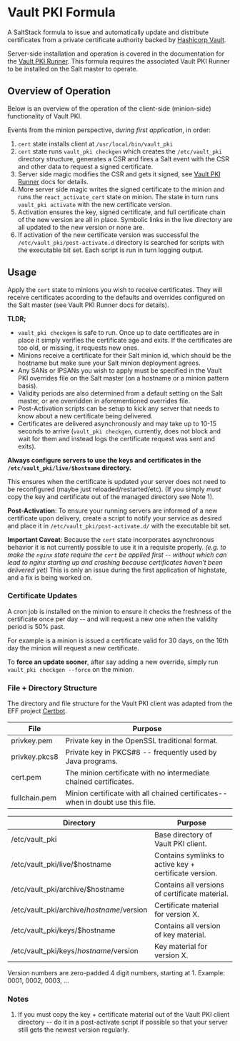 # Vault PKI Formula

A SaltStack formula to issue and automatically update and distribute
certificates from a private certificate authority backed by
[Hashicorp Vault](https://www.vaultproject.io/).

Server-side installation and operation is covered in the documentation
for the [Vault PKI Runner](https://github.com/ripple/salt-runner-vault-pki).
This formula requires the associated Vault PKI Runner to be installed on
the Salt master to operate.


## Overview of Operation

Below is an overview of the operation of the client-side (minion-side)
functionality of Vault PKI.

Events from the minion perspective, *during first application*, in order:
1. ```cert``` state installs client at ```/usr/local/bin/vault_pki```
2. ```cert``` state runs ```vault_pki checkgen```  which creates the
   ```/etc/vault_pki``` directory structure, generates a CSR and fires a
   Salt event with the CSR and other data to request a signed certificate.
3. Server side magic modifies the CSR and gets it signed, see
   [Vault PKI Runner](https://github.com/ripple/salt-runner-vault-pki/blob/master/README.md)
   docs for details.
4. More server side magic writes the signed certificate to the minion and
   runs the ```react_activate_cert``` state on minion.  The state in turn 
   runs ```vault_pki activate``` with the new certificate version.
5. Activation ensures the key, signed certificate, and full certificate chain
   of the new version are all in place.  Symbolic links in the live directory
   are all updated to the new version or none are.
6. If activation of the new certificate version was successful the
   ```/etc/vault_pki/post-activate.d``` directory is searched for scripts
   with the executable bit set.  Each script is run in turn logging output.


## Usage

Apply the ```cert``` state to minions you wish to receive certificates.
They will receive certificates according to the defaults and overrides
configured on the Salt master (see Vault PKI Runner docs for details).

**TLDR;**
- ```vault_pki checkgen``` is safe to run.  Once up to date certificates
  are in place it simply verifies the certificate age and exits. If the
  certificates are too old, or missing, it requests new ones.
- Minions receive a certificate for their Salt minion id, which should be
  the hostname but make sure your Salt minion deployment agrees. 
- Any SANs or IPSANs you wish to apply must be specified in the Vault
  PKI overrides file on the Salt master (on a hostname or a minion
  pattern basis).
- Validity periods are also determined from a default setting on the Salt
  master, or are overridden in aforementioned overrides file.
- Post-Activation scripts can be setup to kick any server that needs to
  know about a new certificate being delivered.
- Certificates are delivered asynchronously and may take up to 10-15 seconds
  to arrive (```vault_pki checkgen```, currently, does not block and wait
  for them and instead logs the certificate request was sent and exits).

**Always configure servers to use the keys and certificates in the
```/etc/vault_pki/live/$hostname``` directory.**

This ensures when the certificate is updated your server does not
need to be reconfigured (maybe just reloaded/restarted/etc).  (If you
simply *must* copy the key and certificate out of the managed directory
see Note 1).

**Post-Activation**:
To ensure your running servers are informed of a new certificate upon
delivery, create a script to notify your service as desired and place it
in ```/etc/vault_pki/post-activate.d/``` with the executable bit set.

**Important Caveat**: Because the ```cert``` state incorporates
asynchronous behavior it is not currently possible to use it in a
requisite properly. *(e.g. to make the ```nginx``` state require the
```cert``` be applied first -- without which can lead to nginx
starting up and crashing because certificates haven't been delivered yet)*
This is only an issue during the first application of highstate, and
a fix is being worked on.


### Certificate Updates

A cron job is installed on the minion to ensure it checks the freshness
of the certificate once per day -- and will request a new one when the
validity period is 50% past.

For example is a minion is issued a certificate valid for 30 days, on
the 16th day the minion will request a new certificate.

To **force an update sooner**, after say adding a new override, simply run
```vault_pki checkgen --force``` on the minion.


### File + Directory Structure

The directory and file structure for the Vault PKI client was adapted from
the EFF project [Certbot](https://certbot.eff.org/).

|File|Purpose|
|----|-------|
|privkey.pem|Private key in the OpenSSL traditional format.|
|privkey.pkcs8|Private key in PKCS#8 -- frequently used by Java programs.|
|cert.pem|The minion certificate with no intermediate chained certificates.|
|fullchain.pem|Minion certificate with all chained certificates--when in doubt use this file.|

|Directory|Purpose|
|---------|-------|
|/etc/vault_pki|Base directory of Vault PKI client.|
|/etc/vault_pki/live/$hostname|Contains symlinks to active key + certificate version.|
|/etc/vault_pki/archive/$hostname|Contains all versions of certificate material.|
|/etc/vault_pki/archive/$hostname/$version|Certificate material for version X.|
|/etc/vault_pki/keys/$hostname|Contains all version of key material.|
|/etc/vault_pki/keys/$hostname/$version|Key material for version X.|

Version numbers are zero-padded 4 digit numbers, starting at 1.
Example: 0001, 0002, 0003, ...


### Notes

1. If you must copy the key + certificate material out of the Vault PKI
   client directory -- do it in a post-activate script if possible so
   that your server still gets the newest version regularly.
